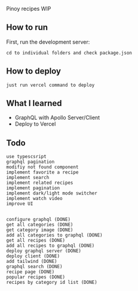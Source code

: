 Pinoy recipes WIP

## How to run

First, run the development server:

```
cd to individual folders and check package.json
```

## How to deploy
```
just run vercel command to deploy
```

## What I learned

- GraphQL with Apollo Server/Client
- Deploy to Vercel

## Todo

```
use typescsript
graphql pagination
modifiy not found component
implement favorite a recipe
implement search
implement related recipes
implement pagination
implement dark/light mode switcher
implement watch video
improve UI


configure graphql (DONE)
get all categories (DONE)
get category image (DONE)
add all categories to graphql (DONE)
get all recipes (DONE)
add all recipes to graphql (DONE)
deploy graphql server (DONE)
deploy client (DONE)
add tailwind (DONE)
graphql search (DONE)
recipe page (DONE)
popular recipes (DONE)
recipes by category id list (DONE)
```
